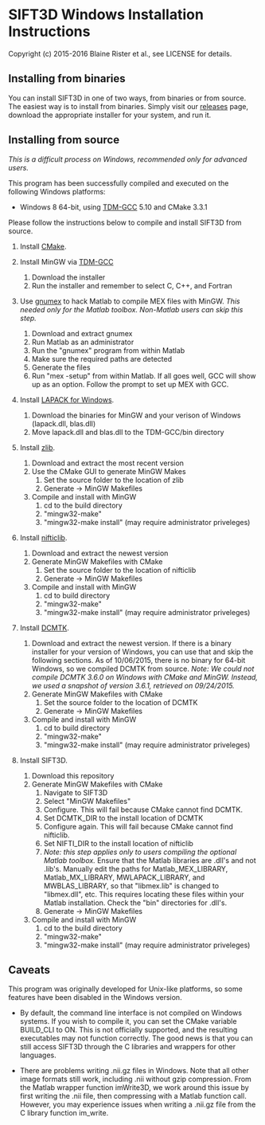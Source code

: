# SIFT3D Windows Installation Instructions

Copyright (c) 2015-2016 Blaine Rister et al., see LICENSE for details.

## Installing from binaries

You can install SIFT3D in one of two ways, from binaries or from source. The easiest way is to install from binaries. Simply visit our [releases](https://github.com/bbrister/SIFT3D/releases) page, download the appropriate installer for your system, and run it.

## Installing from source

*This is a difficult process on Windows, recommended only for advanced users.*

This program has been successfully compiled and executed on the following Windows platforms:
* Windows 8 64-bit, using [TDM-GCC](http://tdm-gcc.tdragon.net/) 5.10 and CMake 3.3.1

Please follow the instructions below to compile and install SIFT3D from source.

1. Install [CMake](http://www.cmake.org).

2. Install MinGW via [TDM-GCC](http://tdm-gcc.tdragon.net/)
	1. Download the installer
	2. Run the installer and remember to select C, C++, and Fortran

3. Use [gnumex](http://gnumex.sourceforge.net/documentation.html#L131) to hack Matlab to compile MEX files with MinGW. *This needed only for the Matlab toolbox. Non-Matlab users can skip this step.*
	1. Download and extract gnumex
	2. Run Matlab as an administrator
	3. Run the "gnumex" program from within Matlab
	4. Make sure the required paths are detected
	5. Generate the files
	6. Run "mex -setup" from within Matlab. If all goes well, GCC will show up as an option. Follow the prompt to set up MEX with GCC.

4. Install [LAPACK for Windows](http://icl.cs.utk.edu/lapack-for-windows/lapack/index.html#libraries).
	1. Download the binaries for MinGW and your verison of Windows (lapack.dll, blas.dll)
	2. Move lapack.dll and blas.dll to the TDM-GCC/bin directory 

5. Install [zlib](http://zlib.net/).
	1. Download and extract the most recent version
	2. Use the CMake GUI to generate MinGW Makes
		1. Set the source folder to the location of zlib
		2. Generate -> MinGW Makefiles
	3. Compile and install with MinGW
		1. cd to the build directory
		2. "mingw32-make"
		3. "mingw32-make install" (may require administrator priveleges)

6. Install [nifticlib](http://sourceforge.net/projects/niftilib/files/nifticlib/).
	1. Download and extract the newest version
	2. Generate MinGW Makefiles with CMake
		1. Set the source folder to the location of nifticlib
		2. Generate -> MinGW Makefiles
	3. Compile and install with MinGW
		1. cd to build directory
		2. "mingw32-make"
		3. "mingw32-make install" (may require administrator priveleges)

7. Install [DCMTK](http://www.dcmtk.org).
	1. Download and extract the newest version. If there is a binary installer for your version of Windows, you can use that and skip the following sections. As of 10/06/2015, there is no binary for 64-bit Windows, so we compiled DCMTK from source. *Note: We could not compile DCMTK 3.6.0 on Windows with CMake and MinGW. Instead, we used a snapshot of version 3.6.1, retrieved on 09/24/2015.*
	2. Generate MinGW Makefiles with CMake
		1. Set the source folder to the location of DCMTK
		2. Generate -> MinGW Makefiles
	3. Compile and install with MinGW
		1. cd to build directory
		2. "mingw32-make"
		3. "mingw32-make install" (may require administrator priveleges)

8. Install SIFT3D.
	1. Download this repository
	2. Generate MinGW Makefiles with CMake
		1. Navigate to SIFT3D
		2. Select "MinGW Makefiles"
		3. Configure. This will fail because CMake cannot find DCMTK.
		4. Set DCMTK_DIR to the install location of DCMTK
		3. Configure again. This will fail because CMake cannot find nifticlib.
		4. Set NIFTI_DIR to the install location of nifticlib
		5. *Note: this step applies only to users compiling the optional Matlab toolbox.* Ensure that the Matlab libraries are .dll's and not .lib's. Manually edit the paths for Matlab_MEX_LIBRARY, Matlab_MX_LIBRARY, MWLAPACK_LIBRARY, and MWBLAS_LIBRARY, so that "libmex.lib" is changed to "libmex.dll", etc. This requires locating these files within your Matlab installation. Check the "bin" directories for .dll's.
		6. Generate -> MinGW Makefiles
	3. Compile and install with MinGW
		1. cd to the build directory
		2. "mingw32-make"
		3. "mingw32-make install" (may require administrator priveleges)

## Caveats

This program was originally developed for Unix-like platforms, so some features have been disabled in the Windows version. 

* By default, the command line interface is not compiled on Windows systems. If you wish to compile it, you can set the CMake variable BUILD_CLI to ON. This is not officially supported, and the resulting executables may not function correctly. The good news is that you can still access SIFT3D through the C libraries and wrappers for other languages.

* There are problems writing .nii.gz files in Windows. Note that all other image formats still work, including .nii without gzip compression. From the Matlab wrapper function imWrite3D, we work around this issue by first writing the .nii file, then compressing with a Matlab function call. However, you may experience issues when writing a .nii.gz file from the C library function im_write.
